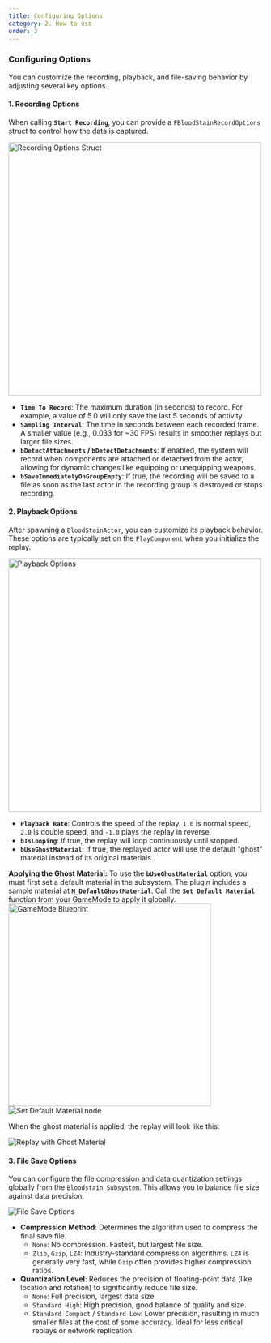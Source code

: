 ```yaml
---
title: Configuring Options
category: 2. How to use
order: 3
---
```



### Configuring Options

You can customize the recording, playback, and file-saving behavior by adjusting several key options.

#### 1. Recording Options

When calling **`Start Recording`**, you can provide a `FBloodStainRecordOptions` struct to control how the data is captured.

<img src="{{ site.baseurl }}/images/QuickStart (11).png" alt="Recording Options Struct" width="500"/>

*   **`Time To Record`**: The maximum duration (in seconds) to record. For example, a value of 5.0 will only save the last 5 seconds of activity.
*   **`Sampling Interval`**: The time in seconds between each recorded frame. A smaller value (e.g., 0.033 for ~30 FPS) results in smoother replays but larger file sizes.
*   **`bDetectAttachments` / `bDetectDetachments`**: If enabled, the system will record when components are attached or detached from the actor, allowing for dynamic changes like equipping or unequipping weapons.
*   **`bSaveImmediatelyOnGroupEmpty`**: If true, the recording will be saved to a file as soon as the last actor in the recording group is destroyed or stops recording.

#### 2. Playback Options

After spawning a `BloodStainActor`, you can customize its playback behavior. These options are typically set on the `PlayComponent` when you initialize the replay.

<img src="{{ site.baseurl }}/images/QuickStart (12).png" alt="Playback Options" width="500"/>

*   **`Playback Rate`**: Controls the speed of the replay. `1.0` is normal speed, `2.0` is double speed, and `-1.0` plays the replay in reverse.
*   **`bIsLooping`**: If true, the replay will loop continuously until stopped.
*   **`bUseGhostMaterial`**: If true, the replayed actor will use the default "ghost" material instead of its original materials.

<div class="notice--info">
<strong>Applying the Ghost Material:</strong> To use the <strong><code>bUseGhostMaterial</code></strong> option, you must first set a default material in the subsystem. The plugin includes a sample material at <strong><code>M_DefaultGhostMaterial</code></strong>. Call the <strong><code>Set Default Material</code></strong> function from your GameMode to apply it globally.
</div>

<img src="{{ site.baseurl }}/images/QuickStart (9).png" alt="GameMode Blueprint" width="400"/>
<img src="{{ site.baseurl }}/images/QuickStart (10).png" alt="Set Default Material node" />

When the ghost material is applied, the replay will look like this:

<img src="{{ site.baseurl }}/images/QuickStart (13).png" alt="Replay with Ghost Material" />

#### 3. File Save Options

You can configure the file compression and data quantization settings globally from the `Bloodstain Subsystem`. This allows you to balance file size against data precision.

<img src="{{ site.baseurl }}/images/QuickStart (14).png" alt="File Save Options" /> 
<!-- 이미지 파일 이름이 (13)으로 중복되어 (14)로 가정했습니다. 실제 파일 이름으로 수정해주세요. -->

*   **Compression Method**: Determines the algorithm used to compress the final save file.
    *   `None`: No compression. Fastest, but largest file size.
    *   `Zlib`, `Gzip`, `LZ4`: Industry-standard compression algorithms. `LZ4` is generally very fast, while `Gzip` often provides higher compression ratios.
*   **Quantization Level**: Reduces the precision of floating-point data (like location and rotation) to significantly reduce file size.
    *   `None`: Full precision, largest data size.
    *   `Standard High`: High precision, good balance of quality and size.
    *   `Standard Compact` / `Standard Low`: Lower precision, resulting in much smaller files at the cost of some accuracy. Ideal for less critical replays or network replication.
